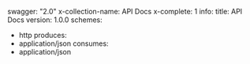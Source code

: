 swagger: "2.0"
x-collection-name: API Docs
x-complete: 1
info:
  title: API Docs
  version: 1.0.0
schemes:
- http
produces:
- application/json
consumes:
- application/json